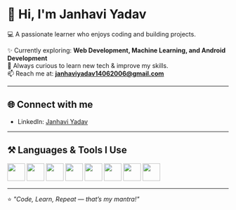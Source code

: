 # 👋 Hi, I'm Janhavi Yadav  
💻 A passionate learner who enjoys coding and building projects.  

✨ Currently exploring: **Web Development, Machine Learning, and Android Development**  
🌱 Always curious to learn new tech & improve my skills.  
📫 Reach me at: **janhaviyadav14062006@gmail.com**  

---

## 🌐 Connect with me 
- LinkedIn: [Janhavi Yadav](https://www.linkedin.com/in/janhavi-yadav-41a674280/)  

---

## ⚒️ Languages & Tools I Use
<p align="left">
  <img src="https://cdn.jsdelivr.net/gh/devicons/devicon/icons/html5/html5-original.svg" width="40" height="40"/>
  <img src="https://cdn.jsdelivr.net/gh/devicons/devicon/icons/css3/css3-original.svg" width="40" height="40"/>
  <img src="https://cdn.jsdelivr.net/gh/devicons/devicon/icons/javascript/javascript-original.svg" width="40" height="40"/>
  <img src="https://cdn.jsdelivr.net/gh/devicons/devicon/icons/python/python-original.svg" width="40" height="40"/>
  <img src="https://cdn.jsdelivr.net/gh/devicons/devicon/icons/java/java-original.svg" width="40" height="40"/>
  <img src="https://cdn.jsdelivr.net/gh/devicons/devicon/icons/mysql/mysql-original.svg" width="40" height="40"/>
  <img src="https://cdn.jsdelivr.net/gh/devicons/devicon/icons/mongodb/mongodb-original.svg" width="40" height="40"/>
  <img src="https://cdn.jsdelivr.net/gh/devicons/devicon/icons/git/git-original.svg" width="40" height="40"/>
</p>

---
⭐ *"Code, Learn, Repeat — that’s my mantra!"*
